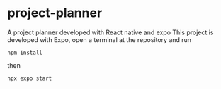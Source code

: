# project-planner
A project planner developed with React native and expo
This project is developed with Expo,
open a terminal at the repository and run 
```
npm install
```
then

```
npx expo start
```

